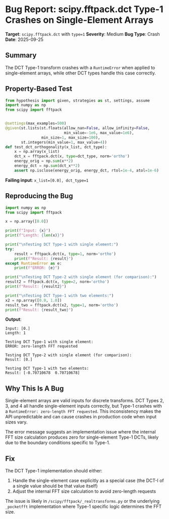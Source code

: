 # Bug Report: scipy.fftpack.dct Type-1 Crashes on Single-Element Arrays

**Target**: `scipy.fftpack.dct` with `type=1`
**Severity**: Medium
**Bug Type**: Crash
**Date**: 2025-09-25

## Summary

The DCT Type-1 transform crashes with a `RuntimeError` when applied to single-element arrays, while other DCT types handle this case correctly.

## Property-Based Test

```python
from hypothesis import given, strategies as st, settings, assume
import numpy as np
from scipy import fftpack


@settings(max_examples=500)
@given(st.lists(st.floats(allow_nan=False, allow_infinity=False,
                          min_value=-1e6, max_value=1e6),
                min_size=1, max_size=100),
       st.integers(min_value=1, max_value=4))
def test_dct_orthogonality(x_list, dct_type):
    x = np.array(x_list)
    dct_x = fftpack.dct(x, type=dct_type, norm='ortho')
    energy_orig = np.sum(x**2)
    energy_dct = np.sum(dct_x**2)
    assert np.isclose(energy_orig, energy_dct, rtol=1e-4, atol=1e-6)
```

**Failing input**: `x_list=[0.0], dct_type=1`

## Reproducing the Bug

```python
import numpy as np
from scipy import fftpack

x = np.array([0.0])

print(f"Input: {x}")
print(f"Length: {len(x)}")

print("\nTesting DCT Type-1 with single element:")
try:
    result = fftpack.dct(x, type=1, norm='ortho')
    print(f"Result: {result}")
except RuntimeError as e:
    print(f"ERROR: {e}")

print("\nTesting DCT Type-2 with single element (for comparison):")
result2 = fftpack.dct(x, type=2, norm='ortho')
print(f"Result: {result2}")

print("\nTesting DCT Type-1 with two elements:")
x2 = np.array([0.0, 1.0])
result_two = fftpack.dct(x2, type=1, norm='ortho')
print(f"Result: {result_two}")
```

**Output**:
```
Input: [0.]
Length: 1

Testing DCT Type-1 with single element:
ERROR: zero-length FFT requested

Testing DCT Type-2 with single element (for comparison):
Result: [0.]

Testing DCT Type-1 with two elements:
Result: [-0.70710678  0.70710678]
```

## Why This Is A Bug

Single-element arrays are valid inputs for discrete transforms. DCT Types 2, 3, and 4 all handle single-element inputs correctly, but Type-1 crashes with a `RuntimeError: zero-length FFT requested`. This inconsistency makes the API unpredictable and can cause crashes in production code when input sizes vary.

The error message suggests an implementation issue where the internal FFT size calculation produces zero for single-element Type-1 DCTs, likely due to the boundary conditions specific to Type-1.

## Fix

The DCT Type-1 implementation should either:
1. Handle the single-element case explicitly as a special case (the DCT-I of a single value should be that value itself)
2. Adjust the internal FFT size calculation to avoid zero-length requests

The issue is likely in `/scipy/fftpack/_realtransforms.py` or the underlying `_pocketfft` implementation where Type-1 specific logic determines the FFT size.